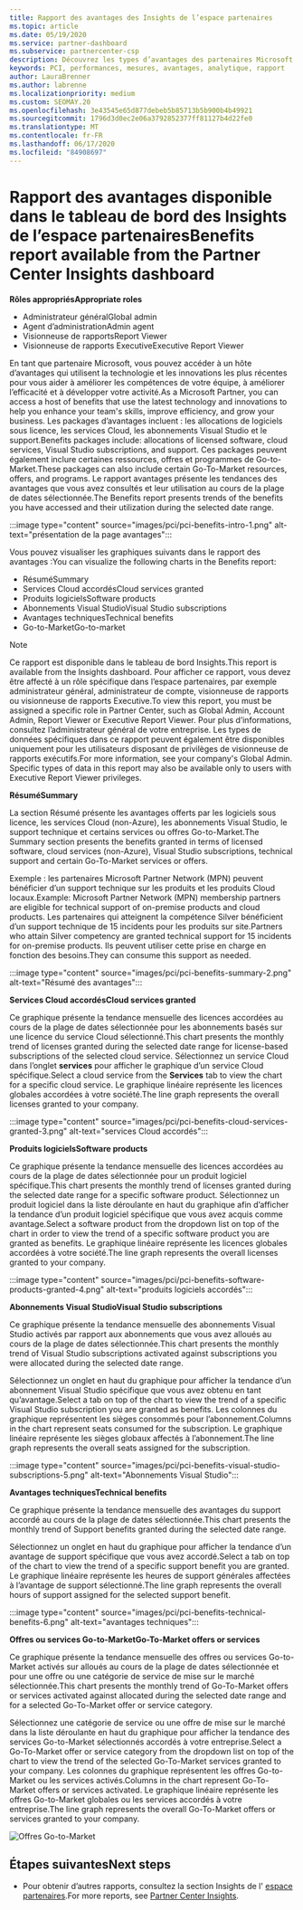 ```yaml
---
title: Rapport des avantages des Insights de l’espace partenaires
ms.topic: article
ms.date: 05/19/2020
ms.service: partner-dashboard
ms.subservice: partnercenter-csp
description: Découvrez les types d’avantages des partenaires Microsoft qui vous ont été accordés pour vous aider à développer votre activité, améliorer l’efficacité et améliorer les compétences de votre équipe.
keywords: PCI, performances, mesures, avantages, analytique, rapport
author: LauraBrenner
ms.author: labrenne
ms.localizationpriority: medium
ms.custom: SEOMAY.20
ms.openlocfilehash: 3e43545e65d877debeb5b85713b5b900b4b49921
ms.sourcegitcommit: 1796d3d0ec2e06a3792852377ff81127b4d22fe0
ms.translationtype: MT
ms.contentlocale: fr-FR
ms.lasthandoff: 06/17/2020
ms.locfileid: "84908697"
---
```

# <a name="benefits-report-available-from-the-partner-center-insights-dashboard"></a><span data-ttu-id="03f3b-104">Rapport des avantages disponible dans le tableau de bord des Insights de l’espace partenaires</span><span class="sxs-lookup"><span data-stu-id="03f3b-104">Benefits report available from the Partner Center Insights dashboard</span></span>

<span data-ttu-id="03f3b-105">**Rôles appropriés**</span><span class="sxs-lookup"><span data-stu-id="03f3b-105">**Appropriate roles**</span></span>

- <span data-ttu-id="03f3b-106">Administrateur général</span><span class="sxs-lookup"><span data-stu-id="03f3b-106">Global admin</span></span>
- <span data-ttu-id="03f3b-107">Agent d’administration</span><span class="sxs-lookup"><span data-stu-id="03f3b-107">Admin agent</span></span>
- <span data-ttu-id="03f3b-108">Visionneuse de rapports</span><span class="sxs-lookup"><span data-stu-id="03f3b-108">Report Viewer</span></span>
- <span data-ttu-id="03f3b-109">Visionneuse de rapports Executive</span><span class="sxs-lookup"><span data-stu-id="03f3b-109">Executive Report Viewer</span></span>

<span data-ttu-id="03f3b-110">En tant que partenaire Microsoft, vous pouvez accéder à un hôte d’avantages qui utilisent la technologie et les innovations les plus récentes pour vous aider à améliorer les compétences de votre équipe, à améliorer l’efficacité et à développer votre activité.</span><span class="sxs-lookup"><span data-stu-id="03f3b-110">As a Microsoft Partner, you can access a host of benefits that use the latest technology and innovations to help you enhance your team's skills, improve efficiency, and grow your business.</span></span> <span data-ttu-id="03f3b-111">Les packages d’avantages incluent : les allocations de logiciels sous licence, les services Cloud, les abonnements Visual Studio et le support.</span><span class="sxs-lookup"><span data-stu-id="03f3b-111">Benefits packages include: allocations of licensed software, cloud services, Visual Studio subscriptions, and support.</span></span> <span data-ttu-id="03f3b-112">Ces packages peuvent également inclure certaines ressources, offres et programmes de Go-to-Market.</span><span class="sxs-lookup"><span data-stu-id="03f3b-112">These packages can also include certain Go-To-Market resources, offers, and programs.</span></span> <span data-ttu-id="03f3b-113">Le rapport avantages présente les tendances des avantages que vous avez consultés et leur utilisation au cours de la plage de dates sélectionnée.</span><span class="sxs-lookup"><span data-stu-id="03f3b-113">The Benefits report presents trends of the benefits you have accessed and their utilization during the selected date range.</span></span>

:::image type="content" source="images/pci/pci-benefits-intro-1.png" alt-text="présentation de la page avantages":::

<span data-ttu-id="03f3b-115">Vous pouvez visualiser les graphiques suivants dans le rapport des avantages :</span><span class="sxs-lookup"><span data-stu-id="03f3b-115">You can visualize the following charts in the Benefits report:</span></span>

- <span data-ttu-id="03f3b-116">Résumé</span><span class="sxs-lookup"><span data-stu-id="03f3b-116">Summary</span></span>
- <span data-ttu-id="03f3b-117">Services Cloud accordés</span><span class="sxs-lookup"><span data-stu-id="03f3b-117">Cloud services granted</span></span>
- <span data-ttu-id="03f3b-118">Produits logiciels</span><span class="sxs-lookup"><span data-stu-id="03f3b-118">Software products</span></span>
- <span data-ttu-id="03f3b-119">Abonnements Visual Studio</span><span class="sxs-lookup"><span data-stu-id="03f3b-119">Visual Studio subscriptions</span></span>
- <span data-ttu-id="03f3b-120">Avantages techniques</span><span class="sxs-lookup"><span data-stu-id="03f3b-120">Technical benefits</span></span>
- <span data-ttu-id="03f3b-121">Go-to-Market</span><span class="sxs-lookup"><span data-stu-id="03f3b-121">Go-to-market</span></span>

 > [!NOTE]
 > <span data-ttu-id="03f3b-122">Ce rapport est disponible dans le tableau de bord Insights.</span><span class="sxs-lookup"><span data-stu-id="03f3b-122">This report is available from the Insights dashboard.</span></span> <span data-ttu-id="03f3b-123">Pour afficher ce rapport, vous devez être affecté à un rôle spécifique dans l’espace partenaires, par exemple administrateur général, administrateur de compte, visionneuse de rapports ou visionneuse de rapports Executive.</span><span class="sxs-lookup"><span data-stu-id="03f3b-123">To view this report, you must be assigned a specific role in Partner Center, such as Global Admin, Account Admin, Report Viewer or Executive Report Viewer.</span></span> <span data-ttu-id="03f3b-124">Pour plus d’informations, consultez l’administrateur général de votre entreprise. Les types de données spécifiques dans ce rapport peuvent également être disponibles uniquement pour les utilisateurs disposant de privilèges de visionneuse de rapports exécutifs.</span><span class="sxs-lookup"><span data-stu-id="03f3b-124">For more information, see your company's Global Admin. Specific types of data in this report may also be available only to users with Executive Report Viewer privileges.</span></span>

<span data-ttu-id="03f3b-125">**Résumé**</span><span class="sxs-lookup"><span data-stu-id="03f3b-125">**Summary**</span></span>

<span data-ttu-id="03f3b-126">La section Résumé présente les avantages offerts par les logiciels sous licence, les services Cloud (non-Azure), les abonnements Visual Studio, le support technique et certains services ou offres Go-to-Market.</span><span class="sxs-lookup"><span data-stu-id="03f3b-126">The Summary section presents the benefits granted in terms of licensed software, cloud services (non-Azure), Visual Studio subscriptions, technical support and certain Go-To-Market services or offers.</span></span>

<span data-ttu-id="03f3b-127">Exemple : les partenaires Microsoft Partner Network (MPN) peuvent bénéficier d’un support technique sur les produits et les produits Cloud locaux.</span><span class="sxs-lookup"><span data-stu-id="03f3b-127">Example: Microsoft Partner Network (MPN) membership partners are eligible for technical support of on-premise products and cloud products.</span></span> <span data-ttu-id="03f3b-128">Les partenaires qui atteignent la compétence Silver bénéficient d’un support technique de 15 incidents pour les produits sur site.</span><span class="sxs-lookup"><span data-stu-id="03f3b-128">Partners who attain Silver competency are granted technical support for 15 incidents for on-premise products.</span></span> <span data-ttu-id="03f3b-129">Ils peuvent utiliser cette prise en charge en fonction des besoins.</span><span class="sxs-lookup"><span data-stu-id="03f3b-129">They can consume this support as needed.</span></span> 

:::image type="content" source="images/pci/pci-benefits-summary-2.png" alt-text="Résumé des avantages":::

<span data-ttu-id="03f3b-131">**Services Cloud accordés**</span><span class="sxs-lookup"><span data-stu-id="03f3b-131">**Cloud services granted**</span></span>

<span data-ttu-id="03f3b-132">Ce graphique présente la tendance mensuelle des licences accordées au cours de la plage de dates sélectionnée pour les abonnements basés sur une licence du service Cloud sélectionné.</span><span class="sxs-lookup"><span data-stu-id="03f3b-132">This chart presents the monthly trend of licenses granted during the selected date range for license-based subscriptions of the selected cloud service.</span></span>
<span data-ttu-id="03f3b-133">Sélectionnez un service Cloud dans l’onglet **services** pour afficher le graphique d’un service Cloud spécifique.</span><span class="sxs-lookup"><span data-stu-id="03f3b-133">Select a cloud service from the **Services** tab to view the chart for a specific cloud service.</span></span> <span data-ttu-id="03f3b-134">Le graphique linéaire représente les licences globales accordées à votre société.</span><span class="sxs-lookup"><span data-stu-id="03f3b-134">The line graph represents the overall licenses granted to your company.</span></span>

:::image type="content" source="images/pci/pci-benefits-cloud-services-granted-3.png" alt-text="services Cloud accordés":::

<span data-ttu-id="03f3b-136">**Produits logiciels**</span><span class="sxs-lookup"><span data-stu-id="03f3b-136">**Software products**</span></span>

<span data-ttu-id="03f3b-137">Ce graphique présente la tendance mensuelle des licences accordées au cours de la plage de dates sélectionnée pour un produit logiciel spécifique.</span><span class="sxs-lookup"><span data-stu-id="03f3b-137">This chart presents the monthly trend of licenses granted during the selected date range for a specific software product.</span></span> <span data-ttu-id="03f3b-138">Sélectionnez un produit logiciel dans la liste déroulante en haut du graphique afin d’afficher la tendance d’un produit logiciel spécifique que vous avez acquis comme avantage.</span><span class="sxs-lookup"><span data-stu-id="03f3b-138">Select a software product from the dropdown list on top of the chart in order to view the trend of a specific software product you are granted as benefits.</span></span> <span data-ttu-id="03f3b-139">Le graphique linéaire représente les licences globales accordées à votre société.</span><span class="sxs-lookup"><span data-stu-id="03f3b-139">The line graph represents the overall licenses granted to your company.</span></span>

:::image type="content" source="images/pci/pci-benefits-software-products-granted-4.png" alt-text="produits logiciels accordés":::

<span data-ttu-id="03f3b-141">**Abonnements Visual Studio**</span><span class="sxs-lookup"><span data-stu-id="03f3b-141">**Visual Studio subscriptions**</span></span>

<span data-ttu-id="03f3b-142">Ce graphique présente la tendance mensuelle des abonnements Visual Studio activés par rapport aux abonnements que vous avez alloués au cours de la plage de dates sélectionnée.</span><span class="sxs-lookup"><span data-stu-id="03f3b-142">This chart presents the monthly trend of Visual Studio subscriptions activated against subscriptions you were allocated during the selected date range.</span></span>

<span data-ttu-id="03f3b-143">Sélectionnez un onglet en haut du graphique pour afficher la tendance d’un abonnement Visual Studio spécifique que vous avez obtenu en tant qu’avantage.</span><span class="sxs-lookup"><span data-stu-id="03f3b-143">Select a tab on top of the chart to view the trend of a specific Visual Studio subscription you are granted as benefits.</span></span> <span data-ttu-id="03f3b-144">Les colonnes du graphique représentent les sièges consommés pour l’abonnement.</span><span class="sxs-lookup"><span data-stu-id="03f3b-144">Columns in the chart represent seats consumed for the subscription.</span></span> <span data-ttu-id="03f3b-145">Le graphique linéaire représente les sièges globaux affectés à l’abonnement.</span><span class="sxs-lookup"><span data-stu-id="03f3b-145">The line graph represents the overall seats assigned for the subscription.</span></span>

:::image type="content" source="images/pci/pci-benefits-visual-studio-subscriptions-5.png" alt-text="Abonnements Visual Studio":::

<span data-ttu-id="03f3b-147">**Avantages techniques**</span><span class="sxs-lookup"><span data-stu-id="03f3b-147">**Technical benefits**</span></span>

<span data-ttu-id="03f3b-148">Ce graphique présente la tendance mensuelle des avantages du support accordé au cours de la plage de dates sélectionnée.</span><span class="sxs-lookup"><span data-stu-id="03f3b-148">This chart presents the monthly trend of Support benefits granted during the selected date range.</span></span>

<span data-ttu-id="03f3b-149">Sélectionnez un onglet en haut du graphique pour afficher la tendance d’un avantage de support spécifique que vous avez accordé.</span><span class="sxs-lookup"><span data-stu-id="03f3b-149">Select a tab on top of the chart to view the trend of a specific support benefit you are granted.</span></span> <span data-ttu-id="03f3b-150">Le graphique linéaire représente les heures de support générales affectées à l’avantage de support sélectionné.</span><span class="sxs-lookup"><span data-stu-id="03f3b-150">The line graph represents the overall hours of support assigned for the selected support benefit.</span></span>

:::image type="content" source="images/pci/pci-benefits-technical-benefits-6.png" alt-text="avantages techniques":::

<span data-ttu-id="03f3b-152">**Offres ou services Go-to-Market**</span><span class="sxs-lookup"><span data-stu-id="03f3b-152">**Go-To-Market offers or services**</span></span>

<span data-ttu-id="03f3b-153">Ce graphique présente la tendance mensuelle des offres ou services Go-to-Market activés sur alloués au cours de la plage de dates sélectionnée et pour une offre ou une catégorie de service de mise sur le marché sélectionnée.</span><span class="sxs-lookup"><span data-stu-id="03f3b-153">This chart presents the monthly trend of Go-To-Market offers or services activated against allocated during the selected date range and for a selected Go-To-Market offer or service category.</span></span>

<span data-ttu-id="03f3b-154">Sélectionnez une catégorie de service ou une offre de mise sur le marché dans la liste déroulante en haut du graphique pour afficher la tendance des services Go-to-Market sélectionnés accordés à votre entreprise.</span><span class="sxs-lookup"><span data-stu-id="03f3b-154">Select a Go-To-Market offer or service category from the dropdown list on top of the chart to view the trend of the selected Go-To-Market services granted to your company.</span></span> <span data-ttu-id="03f3b-155">Les colonnes du graphique représentent les offres Go-to-Market ou les services activés.</span><span class="sxs-lookup"><span data-stu-id="03f3b-155">Columns in the chart represent Go-To-Market offers or services activated.</span></span> <span data-ttu-id="03f3b-156">Le graphique linéaire représente les offres Go-to-Market globales ou les services accordés à votre entreprise.</span><span class="sxs-lookup"><span data-stu-id="03f3b-156">The line graph represents the overall Go-To-Market offers or services granted to your company.</span></span>

![Offres Go-to-Market](images/pci/pci-benefits-go-to-market-7.png)

## <a name="next-steps"></a><span data-ttu-id="03f3b-158">Étapes suivantes</span><span class="sxs-lookup"><span data-stu-id="03f3b-158">Next steps</span></span>

- <span data-ttu-id="03f3b-159">Pour obtenir d’autres rapports, consultez la section Insights de l' [espace partenaires](partner-center-insights.md).</span><span class="sxs-lookup"><span data-stu-id="03f3b-159">For more reports, see [Partner Center Insights](partner-center-insights.md).</span></span>
